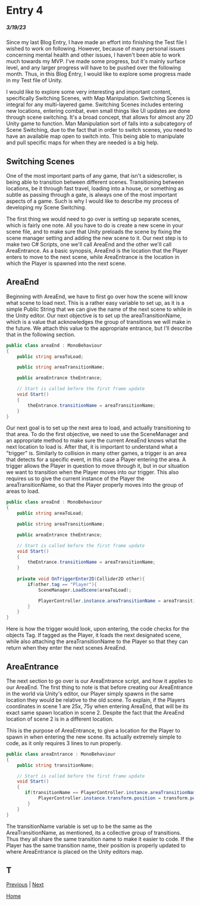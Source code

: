 # Entry 4
##### 3/19/23

Since my last Blog Entry, I have made an effort into finishing the Test file I wished to work on following.
However, because of many personal issues concerning mental health and other issues, I haven't been able to work much towards my MVP.
I've made some progress, but it's mainly surface level, and any larger progress will have to be pushed over the following month.
Thus, in this Blog Entry, I would like to explore some progress made in my Test file of Unity.

I would like to explore some very interesting and important content, specifically Switching Scenes, with Map Manipulation.
Switching Scenes is integral for any multi-layered game. Switching Scenes includes entering new locations, entering combat, even small things like UI updates are done through scene switching.
It's a broad concept, that allows for almost any 2D Unity game to function.
Man Manipulation sort of falls into a subcategory of Scene Switching, due to the fact that in order to switch scenes, you need to have an available map open to switch into.
This being able to manipulate and pull specific maps for when they are needed is a big help.

## Switching Scenes
One of the most important parts of any game, that isn't a sidescroller, is being able to transition between different scenes. 
Transitioning between locations, be it through fast travel, loading into a house, or something as subtle as passing through a gate, is always one of the most important aspects of a game.
Such is why I would like to describe my process of developing my Scene Switching.

The first thing we would need to go over is setting up separate scenes, which is fairly one note.
All you have to do is create a new scene in your scene file, and to make sure that Unity preloads the scene by fixing the scene manager setting and adding the new scene to it.
Our next step is to make two C# Scripts, one we'll call AreaEnd and the other we'll call AreaEntrance.
As a basic synopsis, AreaEnd is the location that the Player enters to move to the next scene, while AreaEntrance is the location in which the Player is spawned into the next scene. 

## AreaEnd
Beginning with AreaEnd, we have to first go over how the scene will know what scene to load next.
This is a rather easy variable to set up, as it is a simple Public String that we can give the name of the next scene to while in the Unity editor.
Our next objective is to set up the areaTransitionName, which is a value that acknowledges the group of transitions we will make in the future.
We attach this value to the appropriate entrance, but I'll describe that in the following section.
```C#
public class areaEnd : MonoBehaviour
{
    public string areaToLoad;

    public string areaTransitionName;

    public areaEntrance theEntrance;

    // Start is called before the first frame update
    void Start()
    {
        theEntrance.transitionName = areaTransitionName;
    }
}
```
Our next goal is to set up the next area to load, and actually transitioning to that area. 
To do the first objective, we need to use the SceneManager and an appropriate method to make sure the current AreaEnd knows what the next location to load is.
After that, it is important to understand what a "trigger" is. 
Similarly to collision in many other games, a trigger is an area that detects for a specific event, in this case a Player entering the area. 
A trigger allows the Player in question to move through it, but in our situation we want to transition when the Player moves into our trigger. 
This also requires us to give the current instance of the Player the areaTransitionName, so that the Player properly moves into the group of areas to load. 
```C#
public class areaEnd : MonoBehaviour
{
    public string areaToLoad;

    public string areaTransitionName;

    public areaEntrance theEntrance;

    // Start is called before the first frame update
    void Start()
    {
        theEntrance.transitionName = areaTransitionName;
    }
    
    private void OnTriggerEnter2D(Collider2D other){
        if(other.tag == "Player"){
            SceneManager.LoadScene(areaToLoad);

            PlayerController.instance.areaTransitionName = areaTransitionName;
        }
    }
}
```
Here is how the trigger would look, upon entering, the code checks for the objects Tag.
If tagged as the Player, it loads the next designated scene, while also attaching the areaTransitionName to the Player so that they can return when they enter the next scenes AreaEnd.

## AreaEntrance
The next section to go over is our AreaEntrance script, and how it applies to our AreaEnd. 
The first thing to note is that before creating our AreaEntrance in the world via Unity's editor, our Player simply spawns in the same location they would be relative to the old scene.
To explain, if the Players coordinates in scene 1 are 25x, 75y when entering AreaEnd, that will be its exact same spawn location in scene 2.
Despite the fact that the AreaEnd location of scene 2 is in a different location.

This is the purpose of AreaEntrance, to give a location for the Player to spawn in when entering the new scene. 
Its actually extremely simple to code, as it only requires 3 lines to run properly.
```C#
public class areaEntrance : MonoBehaviour
{
    public string transitionName;

    // Start is called before the first frame update
    void Start()
    {
       if(transitionName == PlayerController.instance.areaTransitionName){
            PlayerController.instance.transform.position = transform.position;
        }
    }
}
```
The transitionName variable is set up to be the same as the AreaTransitionName, as mentioned, its a collective group of transitions.
Thus they all share the same transition name to make it easier to code. 
If the Player has the same transition name, their position is properly updated to where AreaEntrance is placed on the Unity editors map.

## T

[Previous](entry03.md) | [Next](entry05.md)

[Home](../README.md)
